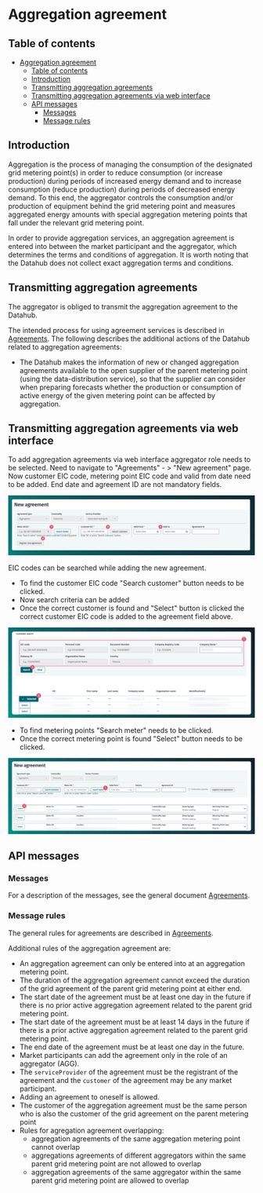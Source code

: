 ﻿# Aggregation agreement

## Table of contents

<!-- TOC -->
* [Aggregation agreement](#aggregation-agreement)
  * [Table of contents](#table-of-contents)
  * [Introduction](#introduction)
  * [Transmitting aggregation agreements](#transmitting-aggregation-agreements)
  * [Transmitting aggregation agreements via web interface](#transmitting-aggregation-agreements-via-web-interface)
  * [API messages](#api-messages)
    * [Messages](#messages)
    * [Message rules](#message-rules)
<!-- TOC -->

## Introduction

Aggregation is the process of managing the consumption of the designated grid metering point(s) in order to reduce consumption (or increase production) during periods of increased energy demand and to increase consumption (reduce production) during periods of decreased energy demand. To this end, the aggregator controls the consumption and/or production of equipment behind the grid metering point and measures aggregated energy amounts with special aggregation metering points that fall under the relevant grid metering point.

In order to provide aggregation services, an aggregation agreement is entered into between the market participant and the aggregator, which determines the terms and conditions of aggregation. It is worth noting that the Datahub does not collect exact aggregation terms and conditions.

## Transmitting aggregation agreements

The aggregator is obliged to transmit the aggregation agreement to the Datahub.

The intended process for using agreement services is described in [Agreements](06-agreements.md). The following describes the additional actions of the Datahub related to aggregation agreements:

- The Datahub makes the information of new or changed aggregation agreements available to the open supplier of the parent metering point (using the data-distribution service), so that the supplier can consider when preparing forecasts whether the production or consumption of active energy of the given metering point can be affected by aggregation.

## Transmitting aggregation agreements via web interface

To add aggregation agreements via web interface aggregator role needs to be selected. Need to navigate to "Agreements" - > "New agreement" page. Now customer EIC code, metering point EIC code and valid from date need to be added. End date and agreement ID are not mandatory fields.

![New agreement](../images/opp-ui/agreement/aggregation-agreement/new-agreement-update.png)

EIC codes can be searched while adding the new agreement.

- To find the customer EIC code "Search customer" button needs to be clicked.
- Now search criteria can be added
- Once the correct customer is found and "Select" button is clicked the correct customer EIC code is added to the agreement field above.

![Customer search](../images/opp-ui/agreement/aggregation-agreement/search-customer.png)

- To find metering points "Search meter" needs to be clicked.
- Once the correct metering point is found "Select" button needs to be clicked.

![Metering point search](../images/opp-ui/agreement/aggregation-agreement/search_metering_point.png)

## API messages

### Messages

For a description of the messages, see the general document [Agreements](06-agreements.md).

### Message rules

The general rules for agreements are described in [Agreements](06-agreements.md#message-rules).

Additional rules of the aggregation agreement are:

- An aggregation agreement can only be entered into at an aggregation metering point.
- The duration of the aggregation agreement cannot exceed the duration of the grid agreement of the parent grid metering point at either end.
- The start date of the agreement must be at least one day in the future if there is no prior active aggregation agreement related to the parent grid metering point.
- The start date of the agreement must be at least 14 days in the future if there is a prior active aggregation agreement related to the parent grid metering point.
- The end date of the agreement must be at least one day in the future.
- Market participants can add the agreement only in the role of an aggregator (AGG).
- The `serviceProvider` of the agreement must be the registrant of the agreement and the `customer` of the agreement may be any market participant.
- Adding an agreement to oneself is allowed.
- The customer of the aggregation agreement must be the same person who is also the customer of the grid agreement on the parent metering point
- Rules for agregation agreement overlapping:
  - aggregation agreements of the same aggregation metering point cannot overlap
  - aggregations agreements of different aggregators within the same parent grid metering point are not allowed to overlap
  - aggregation agreements of the same aggregator within the same parent grid metering point are allowed to overlap
